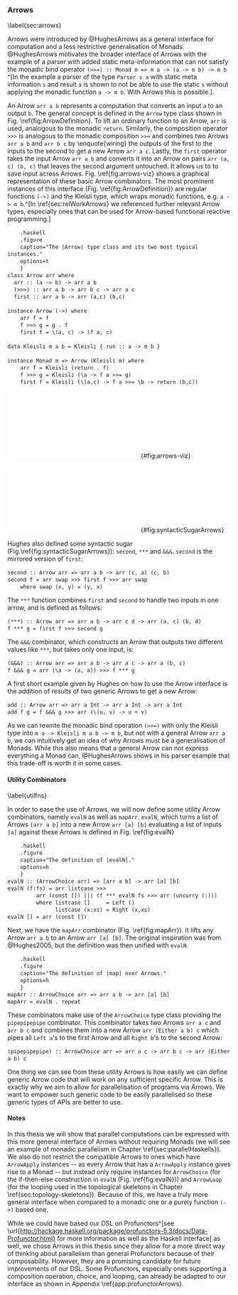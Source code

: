 ### Arrows

\label{sec:arrows}

Arrows were introduced by @HughesArrows as a general interface for computation
and a less restrictive generalisation of Monads.
@HughesArrows motivates the broader interface of Arrows with the example
of a parser with added static meta-information that can not satisfy the
monadic bind operator `(>>=) :: Monad m => m a -> (a -> m b) -> m b`
^[In the example a parser of the type `Parser s a` with static meta
information `s` and result `a` is shown to not be able to use the static
`s` without applying the monadic function `a -> m b`. With Arrows this is possible.].

An Arrow `arr a b` represents a computation that converts an input `a` to an output
`b`. The general concept is defined in the `Arrow` type class shown in Fig. \ref{fig:ArrowDefinition}.
To lift an ordinary function to an Arrow, `arr` is used, analogous to the monadic `return`. Similarly,
the composition operator `>>>` is analogous to the monadic composition `>>=` and combines two Arrows `arr a b`
and `arr b c` by \enquote{wiring} the outputs of the first to the inputs to the second to get a new Arrow `arr a c`.
Lastly, the `first` operator takes the input Arrow `arr a b` and converts it into an Arrow on pairs `arr (a, c) (b, c)`
that leaves the second argument untouched. It allows us to to save input across Arrows. Fig. \ref{fig:arrows-viz} shows a
graphical representation of these basic Arrow combinators.
The most prominent instances of this interface (Fig. \ref{fig:ArrowDefinition}) are regular functions `(->)`
and the Kleisli type, which wraps monadic functions,
e.g. `a -> m b`.^[In \ref{sec:relWorkArrows} we referenced further relevant 
Arrow types, especially ones that can be used for Arrow-based functional
reactive programming.]

~~~~ {#fig:ArrowDefinition
    .haskell
    .figure
    caption="The |Arrow| type class and its two most typical instances."
    options=t
    }
class Arrow arr where
  arr :: (a -> b) -> arr a b
  (>>>) :: arr a b -> arr b c -> arr a c
  first :: arr a b -> arr (a,c) (b,c)

instance Arrow (->) where
	arr f = f
	f >>> g = g . f
	first f = \(a, c) -> (f a, c) 

data Kleisli m a b = Kleisli { run :: a -> m b }

instance Monad m => Arrow (Kleisli m) where
	arr f = Kleisli (return . f)
	f >>> g = Kleisli (\a -> f a >>= g)
	first f = Kleisli (\(a,c) -> f a >>= \b -> return (b,c))
~~~~

![Schematic depiction of  an Arrow (left) and its basic
  combinators `arr`, `>>>` and `first` (right).](src/img/arrows-viz.pdf){#fig:arrows-viz}
  
![Visual depiction of syntactic sugar for Arrows.](src/img/syntacticSugarArrows.pdf){#fig:syntacticSugarArrows}

Hughes also defined some syntactic sugar (Fig.\ref{fig:syntacticSugarArrows}): `second`, `***` and `&&&`. 
`second` is the mirrored version of `first`:

~~~~ {.haskell}
second :: Arrow arr => arr a b -> arr (c, a) (c, b)
second f = arr swap >>> first f >>> arr swap
	where swap (x, y) = (y, x)
~~~~

The `***` function combines `first` and `second` to handle two inputs in one arrow, and is defined as follows:

~~~~ {.haskell}
(***) :: Arrow arr => arr a b -> arr c d -> arr (a, c) (b, d)
f *** g = first f >>> second g
~~~~

The `&&&` combinator, which constructs an Arrow that outputs two different values like `***`, but takes only one input, is:

~~~~ {.haskell}
(&&&) :: Arrow arr => arr a b -> arr a c -> arr a (b, c)
f &&& g = arr (\a -> (a, a)) >>> f *** g
~~~~

A first short example given by Hughes on how to use the Arrow
interface is the addition of results of two generic Arrows to get a new
Arrow:

~~~~ {.haskell}
add :: Arrow arr => arr a Int -> arr a Int -> arr a Int
add f g = f &&& g >>> arr (\(u, v) -> u + v)
~~~~

As we can rewrite the monadic bind operation `(>>=)` with only the Kleisli type
into `m a -> Kleisli m a b -> m b`, but not with a general Arrow `arr a b`,
we can intuitively get an idea of why Arrows must be a generalisation of Monads.
While this also means that a general Arrow can not express everything a Monad can,
@HughesArrows shows in his parser example that this trade-off is worth it
in some cases.

#### Utility Combinators

\label{utilfns}

In order to ease the use of Arrows, we will now define some utility Arrow combinators, namely
`evalN` as well as `mapArr`. `evalN`, which turns a list of Arrows `[arr a b]` 
into a new Arrow `arr [a] [b]` evaluating a list of inputs `[a]`
against these Arrows is defined in Fig. \ref{fig:evalN}

~~~~ {#fig:evalN
    .haskell
    .figure
    caption="The definition of |evalN|."
    options=h
    }
evalN :: (ArrowChoice arr) => [arr a b] -> arr [a] [b]
evalN (f:fs) = arr listcase >>>
         arr (const []) ||| (f *** evalN fs >>> arr (uncurry (:)))
         where listcase []     = Left ()
               listcase (x:xs) = Right (x,xs)
evalN [] = arr (const [])
~~~~

Next, we have the `mapArr` combinator (Fig. \ref{fig:mapArr}). It
lifts any Arrow `arr a b` to
an Arrow `arr [a] [b]`. The original inspiration was from @Hughes2005,
but the definition was then unified with `evalN`. 

~~~~ {#fig:mapArr
    .haskell
    .figure
    caption="The definition of |map| over Arrows."
    options=h
    }
mapArr :: ArrowChoice arr => arr a b -> arr [a] [b]
mapArr = evalN . repeat
~~~~

These combinators make use of the `ArrowChoice` type class providing
the `pipepipepipe` combinator. This combinator takes two Arrows `arr a c` and `arr b c`
and combines them into a new Arrow `arr (Either a b) c` which pipes all
`Left a`'s to the first Arrow and all `Right b`'s to the second Arrow:

~~~~ {.haskell}
(pipepipepipe) :: ArrowChoice arr => arr a c -> arr b c -> arr (Either a b) c
~~~~

One thing we can see from these utility Arrows is how easily we can define
generic Arrow code that will work on any sufficient specific Arrow. This
is exactly why we aim to allow for parallelisation of programs via Arrows.
We want to empower such generic code to be easily parallelised so these generic
types of APIs are better to use.

#### Notes

In this thesis we will show that parallel computations can be expressed with this
more general interface of Arrows without requiring Monads (we will see an example of
monadic parallelism in Chapter \ref{sec:parallelHaskells}). We also do not restrict
the compatible Arrows to ones which have `ArrowApply` instances -- as every
Arrow that has a `ArrowApply` instance gives rise to a Monad -- but instead
only require instances for `ArrowChoice` (for the if-then-else construction in 
`evalN` (Fig. \ref{fig:evalN}))
and `ArrowLoop` (for the looping used in the topological skeletons in Chapter \ref{sec:topology-skeletons}).
Because of this, we have a truly more general
interface when compared to a monadic one or a purely function `(->)` based one.

While we could have based our DSL on Profunctors^[see \url{http://hackage.haskell.org/package/profunctors-5.3/docs/Data-Profunctor.html}
for more information as well as the Haskell interface] as well,
we chose Arrows in this thesis since they allow for a more direct way of
thinking about parallelism than general Profunctors because of their
composability. However, they are a promising candidate for future improvements
of our DSL. Some Profunctors, especially ones supporting a composition operation,
choice, and looping, can already be adapted to our interface as shown in
Appendix \ref{app:profunctorArrows}.
